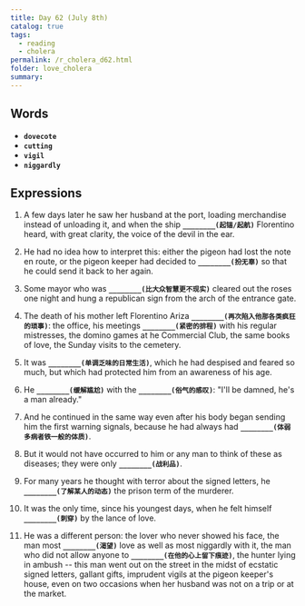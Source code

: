 ```yaml
---
title: Day 62 (July 8th)
catalog: true
tags: 
  - reading
  - cholera
permalink: /r_cholera_d62.html
folder: love_cholera
summary: 
---
```


## Words

-   <b data-toggle="tooltip" data-original-title="{{site.data.glossary.dovecote}}">`dovecote`</b>
-   <b data-toggle="tooltip" data-original-title="{{site.data.glossary.cutting}}">`cutting`</b>
-   <b data-toggle="tooltip" data-original-title="{{site.data.glossary.vigil}}">`vigil`</b>
-   <b data-toggle="tooltip" data-original-title="{{site.data.glossary.niggardly}}">`niggardly`</b>



## Expressions

1.  A few days later he saw her husband at the port, loading merchandise instead of unloading it, and when the ship <b data-toggle="tooltip" data-original-title="{{site.data.answers.fb_a}}">`________(起锚/起航)`</b> Florentino heard, with great clarity, the voice of the devil in the ear.

2.  He had no idea how to interpret this: either the pigeon had lost the note en route, or the pigeon keeper had decided to <b data-toggle="tooltip" data-original-title="{{site.data.answers.fb_b}}">`________(扮无辜)`</b> so that he could send it back to her again.

3.  Some mayor who was <b data-toggle="tooltip" data-original-title="{{site.data.answers.fb_c}}">`________(比大众智慧更不现实)`</b> cleared out the roses one night and hung a republican sign from the arch of the entrance gate.

4.  The death of his mother left Florentino Ariza <b data-toggle="tooltip" data-original-title="{{site.data.answers.fb_d}}">`________(再次陷入他那各类疯狂的琐事)`</b>: the office, his meetings <b data-toggle="tooltip" data-original-title="{{site.data.answers.fb_d2}}">`________(紧密的排程)`</b> with his regular mistresses, the domino games at he Commercial Club, the same books of love, the Sunday visits to the cemetery.

5.  It was <b data-toggle="tooltip" data-original-title="{{site.data.answers.fb_e}}">`________(单调乏味的日常生活)`</b>, which he had despised and feared so much, but which had protected him from an awareness of his age.

6.  He <b data-toggle="tooltip" data-original-title="{{site.data.answers.fb_f}}">`________(缓解尴尬)`</b> with the <b data-toggle="tooltip" data-original-title="{{site.data.answers.fb_f2}}">`________(俗气的感叹)`</b>: "I'll be damned, he's a man already."

7.  And he continued in the same way even after his body began sending him the first warning signals, because he had always had <b data-toggle="tooltip" data-original-title="{{site.data.answers.fb_g}}">`________(体弱多病者铁一般的体质)`</b>.

8.  But it would not have occurred to him or any man to think of these as diseases; they were only <b data-toggle="tooltip" data-original-title="{{site.data.answers.fb_h}}">`________(战利品)`</b>.

9.  For many years he thought with terror about the signed letters, he <b data-toggle="tooltip" data-original-title="{{site.data.answers.fb_i}}">`________(了解某人的动态)`</b> the prison term of the murderer.

10. It was the only time, since his youngest days, when he felt himself <b data-toggle="tooltip" data-original-title="{{site.data.answers.fb_j}}">`________(刺穿)`</b> by the lance of love.

11. He was a different person: the lover who never showed his face, the man most <b data-toggle="tooltip" data-original-title="{{site.data.answers.fb_k}}">`________(渴望)`</b> love as well as most niggardly with it, the man who did not allow anyone to <b data-toggle="tooltip" data-original-title="{{site.data.answers.fb_k2}}">`________(在他的心上留下痕迹)`</b>, the hunter lying in ambush -- this man went out on the street in the midst of ecstatic signed letters, gallant gifts, imprudent vigils at the pigeon keeper's house, even on two occasions when her husband was not on a trip or at the market.
